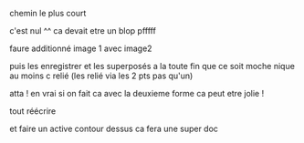 chemin le plus court 

c'est nul ^^ ca devait etre un blop pfffff

faure additionné image 1 avec image2

puis les enregistrer et les superposés a la toute fin que ce soit moche nique au moins c relié (les relié via les 2 pts pas qu'un)

atta ! en vrai si on fait ca avec la deuxieme forme ca peut etre jolie !


tout réécrire

et faire un active contour dessus ca fera une super doc 
 



 































